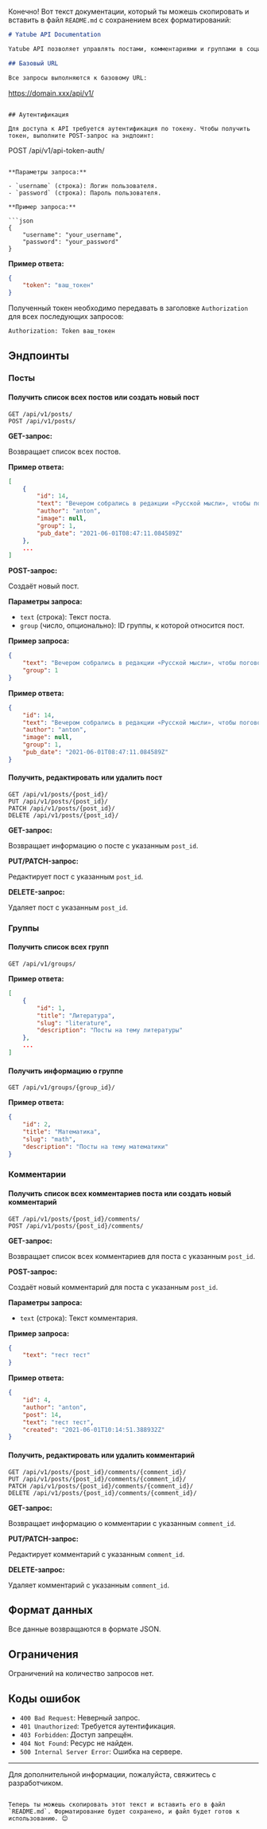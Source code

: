 Конечно! Вот текст документации, который ты можешь скопировать и вставить в файл `README.md` с сохранением всех форматирований:

```markdown
# Yatube API Documentation

Yatube API позволяет управлять постами, комментариями и группами в социальной сети Yatube. API поддерживает создание, чтение, обновление и удаление постов и комментариев, а также получение информации о группах.

## Базовый URL

Все запросы выполняются к базовому URL:

```
https://domain.xxx/api/v1/
```

## Аутентификация

Для доступа к API требуется аутентификация по токену. Чтобы получить токен, выполните POST-запрос на эндпоинт:

```
POST /api/v1/api-token-auth/
```

**Параметры запроса:**

- `username` (строка): Логин пользователя.
- `password` (строка): Пароль пользователя.

**Пример запроса:**

```json
{
    "username": "your_username",
    "password": "your_password"
}
```

**Пример ответа:**

```json
{
    "token": "ваш_токен"
}
```

Полученный токен необходимо передавать в заголовке `Authorization` для всех последующих запросов:

```
Authorization: Token ваш_токен
```

## Эндпоинты

### Посты

#### Получить список всех постов или создать новый пост

```
GET /api/v1/posts/
POST /api/v1/posts/
```

**GET-запрос:**

Возвращает список всех постов.

**Пример ответа:**

```json
[
    {
        "id": 14,
        "text": "Вечером собрались в редакции «Русской мысли», чтобы поговорить о народном театре. Проект Шехтеля всем нравится.",
        "author": "anton",
        "image": null,
        "group": 1,
        "pub_date": "2021-06-01T08:47:11.084589Z"
    },
    ...
]
```

**POST-запрос:**

Создаёт новый пост.

**Параметры запроса:**

- `text` (строка): Текст поста.
- `group` (число, опционально): ID группы, к которой относится пост.

**Пример запроса:**

```json
{
    "text": "Вечером собрались в редакции «Русской мысли», чтобы поговорить о народном театре. Проект Шехтеля всем нравится.",
    "group": 1
}
```

**Пример ответа:**

```json
{
    "id": 14,
    "text": "Вечером собрались в редакции «Русской мысли», чтобы поговорить о народном театре. Проект Шехтеля всем нравится.",
    "author": "anton",
    "image": null,
    "group": 1,
    "pub_date": "2021-06-01T08:47:11.084589Z"
}
```

#### Получить, редактировать или удалить пост

```
GET /api/v1/posts/{post_id}/
PUT /api/v1/posts/{post_id}/
PATCH /api/v1/posts/{post_id}/
DELETE /api/v1/posts/{post_id}/
```

**GET-запрос:**

Возвращает информацию о посте с указанным `post_id`.

**PUT/PATCH-запрос:**

Редактирует пост с указанным `post_id`.

**DELETE-запрос:**

Удаляет пост с указанным `post_id`.

### Группы

#### Получить список всех групп

```
GET /api/v1/groups/
```

**Пример ответа:**

```json
[
    {
        "id": 1,
        "title": "Литература",
        "slug": "literature",
        "description": "Посты на тему литературы"
    },
    ...
]
```

#### Получить информацию о группе

```
GET /api/v1/groups/{group_id}/
```

**Пример ответа:**

```json
{
    "id": 2,
    "title": "Математика",
    "slug": "math",
    "description": "Посты на тему математики"
}
```

### Комментарии

#### Получить список всех комментариев поста или создать новый комментарий

```
GET /api/v1/posts/{post_id}/comments/
POST /api/v1/posts/{post_id}/comments/
```

**GET-запрос:**

Возвращает список всех комментариев для поста с указанным `post_id`.

**POST-запрос:**

Создаёт новый комментарий для поста с указанным `post_id`.

**Параметры запроса:**

- `text` (строка): Текст комментария.

**Пример запроса:**

```json
{
    "text": "тест тест"
}
```

**Пример ответа:**

```json
{
    "id": 4,
    "author": "anton",
    "post": 14,
    "text": "тест тест",
    "created": "2021-06-01T10:14:51.388932Z"
}
```

#### Получить, редактировать или удалить комментарий

```
GET /api/v1/posts/{post_id}/comments/{comment_id}/
PUT /api/v1/posts/{post_id}/comments/{comment_id}/
PATCH /api/v1/posts/{post_id}/comments/{comment_id}/
DELETE /api/v1/posts/{post_id}/comments/{comment_id}/
```

**GET-запрос:**

Возвращает информацию о комментарии с указанным `comment_id`.

**PUT/PATCH-запрос:**

Редактирует комментарий с указанным `comment_id`.

**DELETE-запрос:**

Удаляет комментарий с указанным `comment_id`.

## Формат данных

Все данные возвращаются в формате JSON.

## Ограничения

Ограничений на количество запросов нет.

## Коды ошибок

- `400 Bad Request`: Неверный запрос.
- `401 Unauthorized`: Требуется аутентификация.
- `403 Forbidden`: Доступ запрещён.
- `404 Not Found`: Ресурс не найден.
- `500 Internal Server Error`: Ошибка на сервере.

---

Для дополнительной информации, пожалуйста, свяжитесь с разработчиком.
```

Теперь ты можешь скопировать этот текст и вставить его в файл `README.md`. Форматирование будет сохранено, и файл будет готов к использованию. 😊